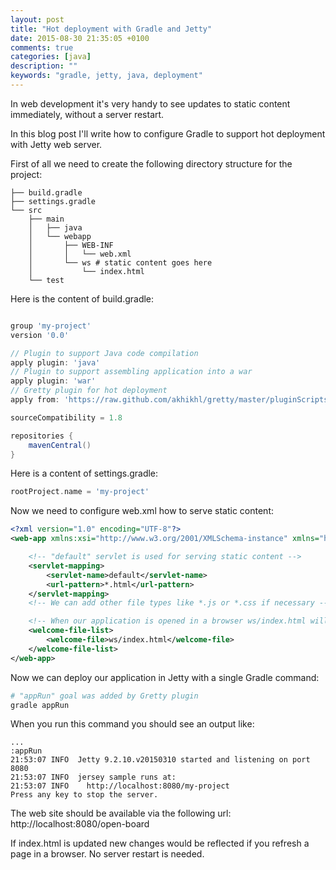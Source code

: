 ```yaml
---
layout: post
title: "Hot deployment with Gradle and Jetty"
date: 2015-08-30 21:35:05 +0100
comments: true
categories: [java]
description: ""
keywords: "gradle, jetty, java, deployment"
---
```


In web development it's very handy to see updates to static content immediately, without a server restart.

In this blog post I'll write how to configure Gradle to support hot deployment with Jetty web server.

<!--more-->

First of all we need to create the following directory structure for the project:


```
├── build.gradle
├── settings.gradle
└── src
    ├── main
    │   ├── java
    │   └── webapp
    │       ├── WEB-INF
    │       │   └── web.xml
    │       └── ws # static content goes here
    │           └── index.html
    └── test
```

Here is the content of build.gradle:

```groovy

group 'my-project'
version '0.0'

// Plugin to support Java code compilation
apply plugin: 'java'
// Plugin to support assembling application into a war
apply plugin: 'war'
// Gretty plugin for hot deployment
apply from: 'https://raw.github.com/akhikhl/gretty/master/pluginScripts/gretty.plugin'

sourceCompatibility = 1.8

repositories {
    mavenCentral()
}
```

Here is a content of settings.gradle:

```groovy
rootProject.name = 'my-project'
```

Now we need to configure web.xml how to serve static content:

```xml
<?xml version="1.0" encoding="UTF-8"?>
<web-app xmlns:xsi="http://www.w3.org/2001/XMLSchema-instance" xmlns="http://java.sun.com/xml/ns/javaee" xmlns:web="http://java.sun.com/xml/ns/javaee/web-app_2_5.xsd" xsi:schemaLocation="http://java.sun.com/xml/ns/javaee http://java.sun.com/xml/ns/javaee/web-app_2_5.xsd" id="WebApp_ID" version="2.5">

    <!-- "default" servlet is used for serving static content -->
    <servlet-mapping>
        <servlet-name>default</servlet-name>
        <url-pattern>*.html</url-pattern>
    </servlet-mapping>
    <!-- We can add other file types like *.js or *.css if necessary -->

    <!-- When our application is opened in a browser ws/index.html will be displayed -->
    <welcome-file-list>
        <welcome-file>ws/index.html</welcome-file>
    </welcome-file-list>
</web-app>
```

Now we can deploy our application in Jetty with a single Gradle command:

```sh
# "appRun" goal was added by Gretty plugin
gradle appRun
```

When you run this command you should see an output like:

```
...
:appRun
21:53:07 INFO  Jetty 9.2.10.v20150310 started and listening on port 8080
21:53:07 INFO  jersey sample runs at:
21:53:07 INFO    http://localhost:8080/my-project
Press any key to stop the server.
```

The web site should be available via the following url: http://localhost:8080/open-board

If index.html is updated new changes would be reflected if you refresh a page in a browser. No server restart is needed.

